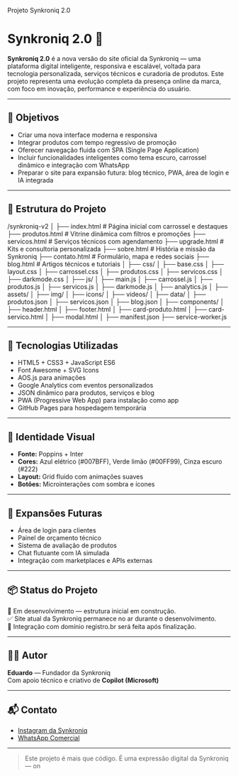 Projeto Synkroniq 2.0
# Synkroniq 2.0 🚀

**Synkroniq 2.0** é a nova versão do site oficial da Synkroniq — uma plataforma digital inteligente, responsiva e escalável, voltada para tecnologia personalizada, serviços técnicos e curadoria de produtos. Este projeto representa uma evolução completa da presença online da marca, com foco em inovação, performance e experiência do usuário.

---

## 🎯 Objetivos

- Criar uma nova interface moderna e responsiva
- Integrar produtos com tempo regressivo de promoção
- Oferecer navegação fluida com SPA (Single Page Application)
- Incluir funcionalidades inteligentes como tema escuro, carrossel dinâmico e integração com WhatsApp
- Preparar o site para expansão futura: blog técnico, PWA, área de login e IA integrada

---

## 🧱 Estrutura do Projeto


/synkroniq-v2 │ ├── index.html                  # Página inicial com carrossel e destaques ├── produtos.html               # Vitrine dinâmica com filtros e promoções ├── servicos.html               # Serviços técnicos com agendamento ├── upgrade.html                # Kits e consultoria personalizada ├── sobre.html                  # História e missão da Synkroniq ├── contato.html                # Formulário, mapa e redes sociais ├── blog.html                   # Artigos técnicos e tutoriais │ ├── css/ │   ├── base.css │   ├── layout.css │   ├── carrossel.css │   ├── produtos.css │   ├── servicos.css │   ├── darkmode.css │ ├── js/ │   ├── main.js │   ├── carrossel.js │   ├── produtos.js │   ├── servicos.js │   ├── darkmode.js │   ├── analytics.js │ ├── assets/ │   ├── img/ │   ├── icons/ │   ├── videos/ │ ├── data/ │   ├── produtos.json │   ├── servicos.json │   ├── blog.json │ ├── components/ │   ├── header.html │   ├── footer.html │   ├── card-produto.html │   ├── card-servico.html │   ├── modal.html │ ├── manifest.json ├── service-worker.js

---

## 🧠 Tecnologias Utilizadas

- HTML5 + CSS3 + JavaScript ES6
- Font Awesome + SVG Icons
- AOS.js para animações
- Google Analytics com eventos personalizados
- JSON dinâmico para produtos, serviços e blog
- PWA (Progressive Web App) para instalação como app
- GitHub Pages para hospedagem temporária

---

## 🎨 Identidade Visual

- **Fonte:** Poppins + Inter
- **Cores:** Azul elétrico (#007BFF), Verde limão (#00FF99), Cinza escuro (#222)
- **Layout:** Grid fluido com animações suaves
- **Botões:** Microinterações com sombra e ícones

---

## 🔮 Expansões Futuras

- Área de login para clientes
- Painel de orçamento técnico
- Sistema de avaliação de produtos
- Chat flutuante com IA simulada
- Integração com marketplaces e APIs externas

---

## 📦 Status do Projeto

🚧 Em desenvolvimento — estrutura inicial em construção.  
✅ Site atual da Synkroniq permanece no ar durante o desenvolvimento.  
🔗 Integração com domínio registro.br será feita após finalização.

---

## 👨‍💻 Autor

**Eduardo** — Fundador da Synkroniq  
Com apoio técnico e criativo de **Copilot (Microsoft)**

---

## 📬 Contato

- [Instagram da Synkroniq](https://www.instagram.com/synkroniq.tech)
- [WhatsApp Comercial](https://wa.me/5544997648490)
<!-- - [Email](mailto:contato@synkroniq.com.br) -->

---

> Este projeto é mais que código. É uma expressão digital da Synkroniq — on

